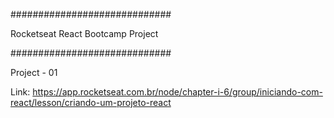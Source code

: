 #############################

Rocketseat React Bootcamp Project

#############################

Project - 01

Link: https://app.rocketseat.com.br/node/chapter-i-6/group/iniciando-com-react/lesson/criando-um-projeto-react